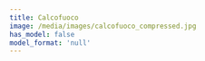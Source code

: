 ```yaml
---
title: Calcofuoco
image: /media/images/calcofuoco_compressed.jpg
has_model: false
model_format: 'null'
---
```

